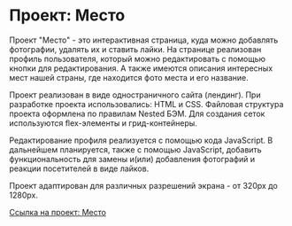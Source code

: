 # Проект: Место  
  
  
Проект "Место" - это интерактивная страница, куда можно добавлять фотографии, удалять их и ставить лайки. 
На странице реализован профиль пользователя, который можно редактировать с помощью кнопки для редактирования. 
А также имеются описания интересных мест нашей страны, где находится фото места и его название.  
  
  
Проект реализован в виде одностраничного сайта (лендинг). 
При разработке проекта использовались: HTML и CSS. 
Файловая структура проекта оформлена по правилам Nested БЭМ. 
Для создания сеток используются flex-элементы и грид-контейнеры.  
  
  
Редактирование профиля реализуется с помощью кода JavaScript. В дальнейшем планируется, также с помощью JavaScript, добавить 
функциональность для замены и(или) добавления фотографий и реакции посетителей в виде лайков.  

  
  
Проект адаптирован для различных разрешений экрана - от 320px до 1280px.  
  
[Ссылка на проект: Место](https://olga07122007.github.io/mesto/)